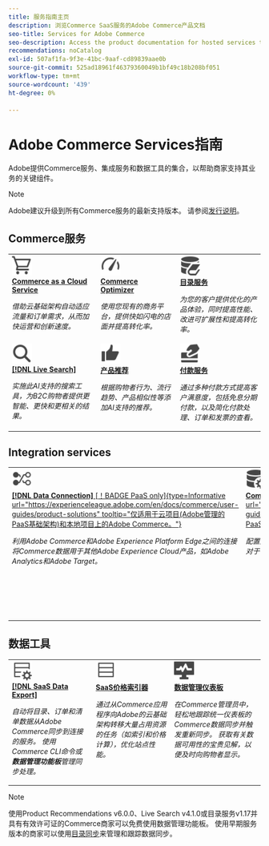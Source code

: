 ```yaml
---
title: 服务指南主页
description: 浏览Commerce SaaS服务的Adobe Commerce产品文档
seo-title: Services for Adobe Commerce
seo-description: Access the product documentation for hosted services that help Adobe Commerce merchants support key components of their business.
recommendations: noCatalog
exl-id: 507af1fa-9f3e-41bc-9aaf-cd89839aae0b
source-git-commit: 525ad18961f46379360049b1bf49c18b208bf051
workflow-type: tm+mt
source-wordcount: '439'
ht-degree: 0%

---
```


# Adobe Commerce Services指南

Adobe提供Commerce服务、集成服务和数据工具的集合，以帮助商家支持其业务的关键组件。

>[!NOTE]
>
>Adobe建议升级到所有Commerce服务的最新支持版本。 请参阅[发行说明](release-notes-all.md)。

## Commerce服务

<table style="table-layout:fixed">
<tr style="border: 0;">
   <td valign="top">
      <a href="../cloud-service/overview.md">
      <img alt="云" src="../assets/icons/shopping-cart.svg" width="40">
      </a>
      <div>
         <a href="../cloud-service/overview.md">
         <strong>Commerce as a Cloud Service</strong>
         </a>
      </div>
      <p>
         <em>借助云基础架构自动适应流量和订单需求，从而加快运营和创新速度。</em>
      </p>
   </td>
   <td valign="top">
      <a href="../optimizer/overview.md">
      <img alt="优化" src="../assets/icons/gauge4.svg" width="40">
      </a>
      <div>
         <a href="../optimizer/overview.md">
         <strong>Commerce Optimizer</strong>
         </a>
      </div>
      <p>
         <em>使用您现有的商务平台，提供快如闪电的店面并提高转化率。</em>
      </p>
   </td>
   <td valign="top">
      <a href="../catalog-service/overview.md">
      <img alt="连接的服务的目录数据" src="../assets/icons/DataBook.svg" width="40">
      </a>
      <div>
         <a href="../catalog-service/overview.md">
         <strong>目录服务</strong>
         </a>
      </div>
      <p>
         <em>为您的客户提供优化的产品体验，同时提高性能、改进可扩展性和提高转化率。</em>
      </p>
   </td>
</tr>
<tr style="border: 0;">
   <td valign="top">
      <a href="../live-search/overview.md">
      <img alt="Search" src="../assets/icons/Magnify.svg" width="40">
      </a>
      <div>
         <a href="../live-search/overview.md">
         <strong>[!DNL Live Search]</strong>
         </a>
      </div>
      <p>
         <em>实施此AI支持的搜索工具，为B2C购物者提供更智能、更快和更相关的结果。</em>
      </p>
   </td>
   <td valign="top">
      <a href="../product-recommendations/overview.md">
      <img alt="竖起大拇指" src="../assets/icons/ThumbUp.svg" width="40">
      </a>
      <div>
         <a href="../product-recommendations/overview.md">
         <strong>产品推荐</strong>
         </a>
      </div>
      <p>
         <em>根据购物者行为、流行趋势、产品相似性等添加AI支持的推荐。</em>
      </p>
   </td>
   <td valign="top">
      <a href="../payment-services/guide-overview.md">
      <img alt="信用卡付款" src="../assets/icons/CreditCard.svg" width="40">
      </a>
      <div>
         <a href="../payment-services/guide-overview.md">
         <strong>付款服务</strong>
         </a>
      </div>
      <p>
         <em>通过多种付款方式提高客户满意度，包括免息分期付款，以及简化付款处理、订单和发票的查看。</em>
      </p>
   </td>
</tr>
</table>

## Integration services

<table style="table-layout:fixed">
<tr style="border: 0;">
   <td valign="top">
      <a href="../data-connection/overview.md">
      <img alt="将数据传输到平台" src="../assets/icons/TransferToPlatform.svg" width="40">
      </a>
      <div>
         <a href="../data-connection/overview.md">
         <strong>[!DNL Data Connection]</strong> [！BADGE PaaS only]{type=Informative url="https://experienceleague.adobe.com/en/docs/commerce/user-guides/product-solutions" tooltip="仅适用于云项目(Adobe管理的PaaS基础架构)和本地项目上的Adobe Commerce。"}
         </a>
      </div>
      <p>
         <em>利用Adobe Commerce和Adobe Experience Platform Edge之间的连接将Commerce数据用于其他Adobe Experience Cloud产品，如Adobe Analytics和Adobe Target。</em>
      </p>
   </td>
   <td valign="top">
      <a href="../landing/saas.md">
      <img alt="竖起大拇指" src="../assets/icons/DataSetting.svg" width="40">
      </a>
      <div>
          <a href="../landing/saas.md">
         <strong>Commerce服务连接器</strong> [！BADGE PaaS only]{type=Informational url="https://experienceleague.adobe.com/en/docs/commerce/user-guides/product-solutions" tooltip="仅适用于云项目(Adobe管理的PaaS基础架构)和内部部署项目上的Adobe Commerce。"}
         </a>
      </div>
      <p>
         <em>配置身份验证以启用Adobe Commerce与连接的服务之间的安全通信。 对于每个环境，请为Commerce服务数据存储指定数据空间ID。</em>
      </p>
   </td>
   <td valign="top">
      <a href="../aem-assets-integration/overview.md">
      <img alt="可视化" src="../assets/icons/images.svg" width="40">
      </a>
      <div>
          <a href="../aem-assets-integration/overview.md">
         <strong>AEM Assets集成</strong>
         </a>
      </div>
      <p>
         <em>使用与Adobe Experience Manager集成的系统简化数字资源管理，以便管理富媒体内容。</em>
      </p>
   </td>
</tr>
</table>

## 数据工具

<table style="table-layout:fixed">
<tr style="border: 0;">
   <td valign="top">
       <a href="../data-export/overview.md">
      <img alt="SaaS数据导出信息源管理" src="../assets/icons/FeedManagement.svg" width="40">
      </a>
      <div>
         <a href="../data-export/overview.md">
         <strong>[!DNL SaaS Data Export]</strong>
         </a>
      </div>
      <p>
         <em>自动将目录、订单和清单数据从Adobe Commerce同步到连接的服务。 使用Commerce CLI命令或<strong>数据管理功能板</strong>管理同步处理。</em>
      </p>
   </td>
   <td valign="top">
      <a href="../price-index/price-indexing.md">
      <img alt="产品价格信息源" src="../assets/icons/Feed.svg" width="40">
      </a>
      <div>
          <a href="../price-index/price-indexing.md">
         <strong>SaaS价格索引器</strong>
         </a>
      </div>
      <p>
         <em>通过从Commerce应用程序向Adobe的云基础架构转移大量占用资源的任务（如索引和价格计算），优化站点性能。</em>
      </p>
   </td>
   <td valign="top">
      <a href="https://experienceleague.adobe.com/en/docs/commerce-admin/systems/data-transfer/data-dashboard" target="_blank">
      <img alt="监控数据同步" src="../assets/icons/Monitoring.svg" width="40">
      </a>
      <div>
          <a href="https://experienceleague.adobe.com/en/docs/commerce-admin/systems/data-transfer/data-dashboard" target="_blank">
         <strong>数据管理仪表板</strong>
         </a>
      </div>
      <p>
         <em>在Commerce管理员中，轻松地跟踪统一仪表板的Commerce数据同步并触发重新同步。 获取有关数据可用性的宝贵见解，以便及时向购物者显示。</em>
      </p>
   </td>
</table>

>[!NOTE]
>
>使用Product Recommendations v6.0.0、Live Search v4.1.0或目录服务v1.17并具有有效许可证的Commerce商家可以免费使用数据管理功能板。 使用早期服务版本的商家可以使用[目录同步](../landing/catalog-sync.md)来管理和跟踪数据同步。
